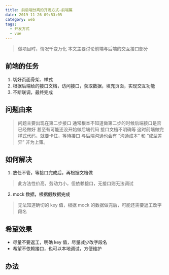 ```yaml
---
title: 前后端分离的开发方式-前端篇
date: 2019-11-26 09:53:05
category: web
tags:
  - 开发方式
  - vue
---
```


> 做项目时，情况千变万化
> 本文主要讨论前端与后端的交互接口部分

## 前端的任务
1. 切好页面骨架、样式
2. 根据后端给的接口文档，访问接口，获取数据，填充页面，实现交互功能
3. 不断联调，最终完成

## 问题由来
> 问题主要出现在第二步接口
> 通常根本不知道做第二步的时候后端接口是否已经做好
> 甚至有可能还没开始做后端代码
> 接口文档不明确等
> 这时前端做完样式代码，就要卡住，等待接口
> 与后端沟通也会有 “沟通成本” 和 “成型差异”
> 非为上策。

## 如何解决
1. 放任不管，等接口完成后，再根据文档做
> 此方法性价高，劳动力小，但依赖接口，无接口则无法调试
2. mock 数据，根据假数据完成
> 无法知道确切的 key 值，根据 mock 的数据做完后，可能还需要返工改字段名

## 希望效果
- 尽量不要返工，明确 key 值，尽量减少改字段名
- 希望不依赖接口，也可以本地调试，方便维护

## 办法

